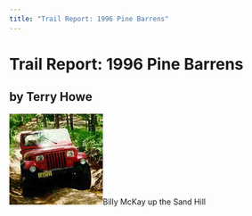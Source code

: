 ```yaml
---
title: "Trail Report: 1996 Pine Barrens"
---
```

# Trail Report: 1996 Pine Barrens

## by Terry Howe

![](../../img/terry/trail/s102.jpg "")Billy McKay up the Sand Hill